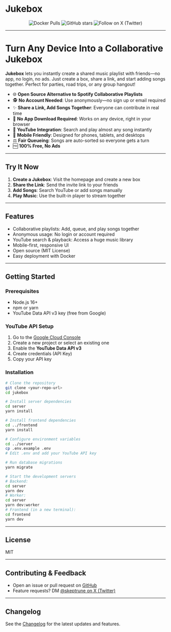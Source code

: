# Jukebox

<p align="center">
  <a href="https://hub.docker.com/r/skeptrune/jukebox-server" style="text-decoration: none;">
    <img src="https://img.shields.io/docker/pulls/skeptrune/jukebox-server?style=flat-square" alt="Docker Pulls" />
  </a>
  <a href="https://github.com/skeptrunedev/jukebox/stargazers" style="text-decoration: none;">
    <img src="https://img.shields.io/github/stars/skeptrunedev/jukebox?style=flat-square" alt="GitHub stars" />
  </a>
  <a href="https://x.com/skeptrune" style="text-decoration: none;">
    <img src="https://img.shields.io/badge/follow%20on-x.com-1da1f2?logo=x&style=flat-square" alt="Follow on X (Twitter)" />
  </a>
</p>

---

# Turn Any Device Into a Collaborative Jukebox

**Jukebox** lets you instantly create a shared music playlist with friends—no app, no login, no ads. Just create a box, share a link, and start adding songs together. Perfect for parties, road trips, or any group hangout!

- 🌐 **Open Source Alternative to Spotify Collaborative Playlists**
- 🕵️ **No Account Needed**: Use anonymously—no sign up or email required
- ✨ **Share a Link, Add Songs Together**: Everyone can contribute in real time
- 🚀 **No App Download Required**: Works on any device, right in your browser
- 🎵 **YouTube Integration**: Search and play almost any song instantly
- 📱 **Mobile Friendly**: Designed for phones, tablets, and desktops
- ⚖️ **Fair Queueing**: Songs are auto-sorted so everyone gets a turn
- 🆓 **100% Free, No Ads**

---

## Try It Now

1. **Create a Jukebox**: Visit the homepage and create a new box
2. **Share the Link**: Send the invite link to your friends
3. **Add Songs**: Search YouTube or add songs manually
4. **Play Music**: Use the built-in player to stream together

---

## Features

- Collaborative playlists: Add, queue, and play songs together
- Anonymous usage: No login or account required
- YouTube search & playback: Access a huge music library
- Mobile-first, responsive UI
- Open source (MIT License)
- Easy deployment with Docker

---

## Getting Started

### Prerequisites

- Node.js 16+
- npm or yarn
- YouTube Data API v3 key (free from Google)

### YouTube API Setup

1. Go to the [Google Cloud Console](https://console.cloud.google.com/)
2. Create a new project or select an existing one
3. Enable the **YouTube Data API v3**
4. Create credentials (API Key)
5. Copy your API key

### Installation

```bash
# Clone the repository
git clone <your-repo-url>
cd jukebox

# Install server dependencies
cd server
yarn install

# Install frontend dependencies
cd ../frontend
yarn install

# Configure environment variables
cd ../server
cp .env.example .env
# Edit .env and add your YouTube API key

# Run database migrations
yarn migrate

# Start the development servers
# Backend:
cd server
yarn dev
# Worker:
cd server
yarn dev:worker
# Frontend (in a new terminal):
cd frontend
yarn dev
```

---

## License

MIT

---

## Contributing & Feedback

- Open an issue or pull request on [GitHub](https://github.com/skeptrunedev/jukebox)
- Feature requests? DM [@skeptrune on X (Twitter)](https://twitter.com/skeptrun)

---

## Changelog

See the [Changelog](https://jukebox.skeptrune.com#changelog) for the latest updates and features.
